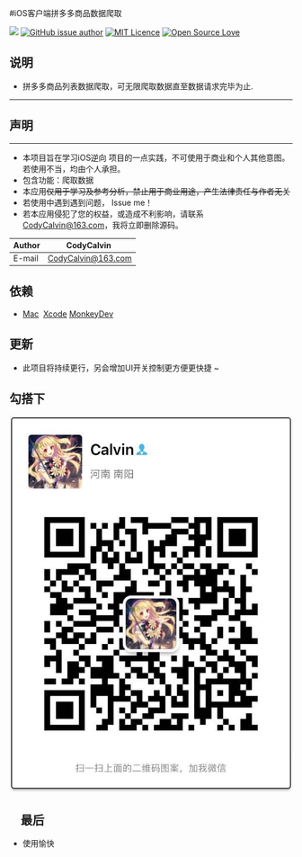 #iOS客户端拼多多商品数据爬取

[![](https://travis-ci.org/Alamofire/Alamofire.svg?branch=master)](http://www.yangziyao.top)
[![GitHub issue author](https://img.shields.io/github/issues/detail/u/badges/shields/979.svg)](https://weibo.com/5905837515/profile?topnav=1&wvr=6)
[![MIT Licence](https://badges.frapsoft.com/os/mit/mit.svg?v=103)](https://opensource.org/licenses/mit-license.php) 
[![Open Source Love](https://badges.frapsoft.com/os/v1/open-source.svg?v=103)](https://github.com/CodyCalvin/WebCrawler)    


说明
------
* 拼多多商品列表数据爬取，可无限爬取数据直至数据请求完毕为止.
-------


## 声明
------

* 本项目旨在学习iOS逆向 项目的一点实践，不可使用于商业和个人其他意图。若使用不当，均由个人承担。
* 包含功能：爬取数据
* 本应用<del>仅用于学习及参考分析，禁止用于商业用途，产生法律责任与作者无关</del>
* 若使用中遇到遇到问题， Issue me！
* 若本应用侵犯了您的权益，或造成不利影响，请联系 CodyCalvin@163.com，我将立即删除源码。

|Author|  CodyCalvin  |
| -----|:------------:|
|E-mail| CodyCalvin@163.com|


依赖
------
* [Mac](https://www.apple.com/cn/mac "悬停显示")  [Xcode](https://developer.apple.com/xcode) [MonkeyDev](https://github.com/AloneMonkey/MonkeyDev)


更新
------
* 此项目将持续更行，另会增加UI开关控制更方便更快捷 
~


勾搭下
------
![](./WechatIMG52.jpeg)

    
最后
------
* 使用愉快
